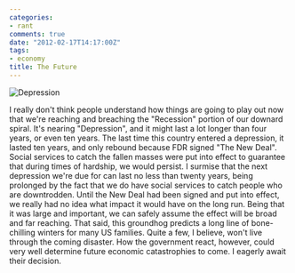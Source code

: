 ```yaml
---
categories:
- rant
comments: true
date: "2012-02-17T14:17:00Z"
tags:
- economy
title: The Future
---
```


![Depression](/img/depression.jpg "Depression")

I really don't think people understand how things are going to play out now that
we're reaching and breaching the "Recession" portion of our downard spiral. It's
nearing "Depression", and it might last a lot longer than four years, or even
ten years. The last time this country entered a depression, it lasted ten years,
and only rebound because FDR signed "The New Deal". Social services to catch the
fallen masses were put into effect to guarantee that during times of hardship,
we would persist. I surmise that the next depression we're due for can last no
less than twenty years, being prolonged by the fact that we do have social
services to catch people who are downtrodden. Until the New Deal had been signed
and put into effect, we really had no idea what impact it would have on the long
run. Being that it was large and important, we can safely assume the effect will
be broad and far reaching. That said, this groundhog predicts a long line of
bone-chilling winters for many US families. Quite a few, I believe, won't live
through the coming disaster. How the government react, however, could very well
determine future economic catastrophies to come. I eagerly await their decision.
